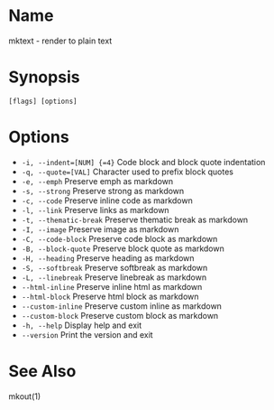# Name

mktext - render to plain text

# Synopsis

```
[flags] [options]
```

# Options

+ `-i, --indent=[NUM] {=4}` Code block and block quote indentation
+ `-q, --quote=[VAL]` Character used to prefix block quotes
+ `-e, --emph` Preserve emph as markdown
+ `-s, --strong` Preserve strong as markdown
+ `-c, --code` Preserve inline code as markdown
+ `-l, --link` Preserve links as markdown
+ `-t, --thematic-break` Preserve thematic break as markdown
+ `-I, --image` Preserve image as markdown
+ `-C, --code-block` Preserve code block as markdown
+ `-B, --block-quote` Preserve block quote as markdown
+ `-H, --heading` Preserve heading as markdown
+ `-S, --softbreak` Preserve softbreak as markdown
+ `-L, --linebreak` Preserve linebreak as markdown
+ `--html-inline` Preserve inline html as markdown
+ `--html-block` Preserve html block as markdown
+ `--custom-inline` Preserve custom inline as markdown
+ `--custom-block` Preserve custom block as markdown
+ `-h, --help` Display help and exit
+ `--version` Print the version and exit

# See Also

mkout(1)
